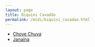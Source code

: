 ```yaml
---
layout: page
title: Biquini Cavadão
permalink: /midi/biquini_cavadao.html
---
```


* [Chove Chuva](http://srv.victor3d.com.br/midi/chove_chuva.mid)
* [Janaína](http://srv.victor3d.com.br/midi/janaina.mid)